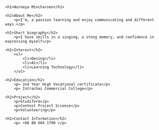 <html>
	<head>
		<title> Resume Nureeya.Min </title>
	</head>

<body>

	<h1>Nureeya Mincharoen</h1>

	<h2>About Me</h2>
		<p>I'm, a passion learning and enjoy communicating and different ways.</p>

	<h2>Short biography</h2>
		<p>I have skills in a singing, a stong memory, and confidence in expressing myself</p>

	<h2>Interest</h2>
		<ul>
			<li>Desing</li>
			<li>Ai</li>
			<li>Learning Technology</li>
		</ul>

	<h2>Education</h2>
		<p> 2nd Year High Vocational certificate</p>
		<p> Intrachai Commercial College</p>

	<h2>Project</h2>
		<p>Studiform</p>
		<p>Contest Project Science</p>
		<p>Volunteering</p>

	<h2>Contact Information</h2>
		<p> +66 80 604 1790 </p>

</body>
</html>
